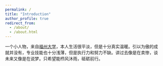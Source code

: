 ```yaml
---
permalink: /
title: "Introduction"
author_profile: true
redirect_from: 
  - /about/
  - /about.html
---
```


一个小人物，来自[福州大学](https://www.fzu.edu.cn/)，本人生活很平淡，但是十分真实温暖。引以为傲的成就并没有，专业技能也十分浅薄，但是执行力和努力不缺。讲过去像是在卖惨，谈未来又像是在说梦。只希望能栉风沐雨，砥砺前行。
[]("C:\Users\zqh55\Desktop\2.png")

